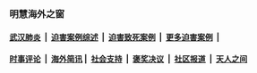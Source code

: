 
### 明慧海外之窗

####  [武汉肺炎](indexes/365.md?t=02041100) &nbsp;|&nbsp;  [迫害案例综述](indexes/328.md?t=02041100) &nbsp;|&nbsp; [迫害致死案例](indexes/277.md?t=02041100)  &nbsp;|&nbsp; [更多迫害案例](indexes/81.md?t=02041100)  &nbsp;|&nbsp; 
####  [时事评论](indexes/251.md?t=02041100) &nbsp;|&nbsp; [海外简讯](indexes/245.md?t=02041100)&nbsp;|&nbsp;  [社会支持](indexes/140.md?t=02041100) &nbsp;|&nbsp; [褒奖决议](indexes/282.md?t=02041100) &nbsp;|&nbsp; [社区报道](indexes/91.md?t=02041100)  &nbsp;|&nbsp; [天人之间](indexes/78.md?t=02041100) 

